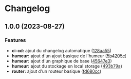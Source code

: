 # Changelog

## 1.0.0 (2023-08-27)


### Features

* **ci-cd:** ajout du changelog automatique ([128aa55](https://github.com/LiquidITGuy/moody-app/commit/128aa557c31e94c2485d01675e7f199f7d3e9f0c))
* **humeur:** ajout d'un ajout basique de l'humeur ([5b4205c](https://github.com/LiquidITGuy/moody-app/commit/5b4205c88f53f744d611c5dc9db163fc76ce5f4f))
* **humeur:** ajout d'un graphique de base ([45647e3](https://github.com/LiquidITGuy/moody-app/commit/45647e3425bde9ba828c355b08c531906f269c50))
* **humeur:** ajout du stockage en local storage ([493b79a](https://github.com/LiquidITGuy/moody-app/commit/493b79a5c0b42228466f6ec95416daa53a57f220))
* **router:** ajout d'un routeur basique ([fd680cc](https://github.com/LiquidITGuy/moody-app/commit/fd680cc4f2c7e65fccbf20d7a40f867b6609e92f))
